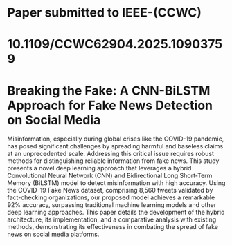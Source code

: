 # Paper submitted to IEEE-(CCWC)
# 10.1109/CCWC62904.2025.10903759
# Breaking the Fake: A CNN-BiLSTM Approach for Fake News Detection on Social Media
Misinformation, especially during global crises like the COVID-19 pandemic, has posed significant challenges by spreading harmful and baseless claims at an unprecedented scale. Addressing this critical issue requires robust methods for distinguishing reliable information from fake news. This study presents a novel deep learning approach that leverages a hybrid Convolutional Neural Network (CNN) and Bidirectional Long Short-Term Memory (BiLSTM) model to detect misinformation with high accuracy. Using the COVID-19 Fake News dataset, comprising 8,560 tweets validated by fact-checking organizations, our proposed model achieves a remarkable 92% accuracy, surpassing traditional machine learning models and other deep learning approaches. This paper details the development of the hybrid architecture, its implementation, and a comparative analysis with existing methods, demonstrating its effectiveness in combating the spread of fake news on social media platforms.
